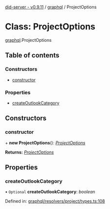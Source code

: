 [did-server - v0.9.11](../README.md) / [graphql](../modules/graphql.md) / ProjectOptions

# Class: ProjectOptions

[graphql](../modules/graphql.md).ProjectOptions

## Table of contents

### Constructors

- [constructor](graphql.projectoptions.md#constructor)

### Properties

- [createOutlookCategory](graphql.projectoptions.md#createoutlookcategory)

## Constructors

### constructor

\+ **new ProjectOptions**(): [*ProjectOptions*](graphql.projectoptions.md)

**Returns:** [*ProjectOptions*](graphql.projectoptions.md)

## Properties

### createOutlookCategory

• `Optional` **createOutlookCategory**: *boolean*

Defined in: [graphql/resolvers/project/types.ts:108](https://github.com/Puzzlepart/did/blob/dev/server/graphql/resolvers/project/types.ts#L108)
